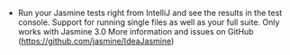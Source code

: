 - Run your Jasmine tests right from IntelliJ and see the results in the test console. Support for running single files as well as your full suite. Only works with Jasmine 3.0 More information and issues on GitHub (https://github.com/jasmine/IdeaJasmine)
